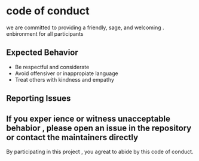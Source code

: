 # code of conduct 
we are committed to providing a friendly, sage, and welcoming .
enbironment for all participants
## Expected Behavior
- Be respectful and considerate
- Avoid offensiver or inappropiate language
- Treat others with kindness and empathy
## Reporting Issues
If you exper ience or witness 
unacceptable behabior , please open an issue in the repository or
contact the maintainers directly
---
By participating in this project , you agreat to abide by this code of conduct.
